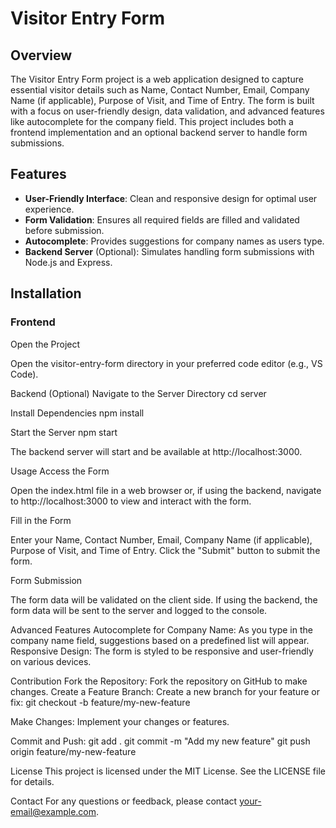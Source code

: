 # Visitor Entry Form

## Overview

The Visitor Entry Form project is a web application designed to capture essential visitor details such as Name, Contact Number, Email, Company Name (if applicable), Purpose of Visit, and Time of Entry. The form is built with a focus on user-friendly design, data validation, and advanced features like autocomplete for the company field. This project includes both a frontend implementation and an optional backend server to handle form submissions.

## Features

- **User-Friendly Interface**: Clean and responsive design for optimal user experience.
- **Form Validation**: Ensures all required fields are filled and validated before submission.
- **Autocomplete**: Provides suggestions for company names as users type.
- **Backend Server** (Optional): Simulates handling form submissions with Node.js and Express.


## Installation

### Frontend

Open the Project

Open the visitor-entry-form directory in your preferred code editor (e.g., VS Code).

Backend (Optional)
Navigate to the Server Directory
cd server

Install Dependencies
npm install

Start the Server
npm start

The backend server will start and be available at http://localhost:3000.

Usage
Access the Form

Open the index.html file in a web browser or, if using the backend, navigate to http://localhost:3000 to view and interact with the form.

Fill in the Form

Enter your Name, Contact Number, Email, Company Name (if applicable), Purpose of Visit, and Time of Entry.
Click the "Submit" button to submit the form.

Form Submission

The form data will be validated on the client side.
If using the backend, the form data will be sent to the server and logged to the console.

Advanced Features
Autocomplete for Company Name: As you type in the company name field, suggestions based on a predefined list will appear.
Responsive Design: The form is styled to be responsive and user-friendly on various devices.

Contribution
Fork the Repository: Fork the repository on GitHub to make changes.
Create a Feature Branch: Create a new branch for your feature or fix:
git checkout -b feature/my-new-feature

Make Changes: Implement your changes or features.

Commit and Push:
git add .
git commit -m "Add my new feature"
git push origin feature/my-new-feature

License
This project is licensed under the MIT License. See the LICENSE file for details.

Contact
For any questions or feedback, please contact your-email@example.com.
